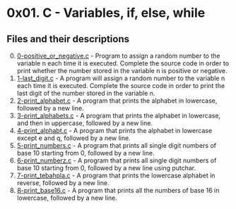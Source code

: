 # 0x01. C - Variables, if, else, while

## Files and their descriptions
0. [0-positive_or_negative.c](./0-positive_or_negative.c) - Program to assign a random number to the variable n each time it is executed. Complete the source code in order to print whether the number stored in the variable n is positive or negative.
1. [1-last_digit.c](./1-last_digit.c) - A program will assign a random number to the variable n each time it is executed. Complete the source code in order to print the last digit of the number stored in the variable n.
2. [2-print_alphabet.c](./2-print_alphabet.c) - A program that prints the alphabet in lowercase, followed by a new line.
3. [3-print_alphabets.c](./3-print_alphabets.c) - A  program that prints the alphabet in lowercase, and then in uppercase, followed by a new line.
4. [4-print_alphabt.c](./4-print_alphabt.c) - A program that prints the alphabet in lowercase except e and q, followed by a new line.
5. [5-print_numbers.c](./5-print_numbers.c) - A program that prints all single digit numbers of base 10 starting from 0, followed by a new line.
6. [6-print_numberz.c](./6-print_numberz.c) - A program that prints all single digit numbers of base 10 starting from 0, followed by a new line using putchar.
7. [7-print_tebahpla.c](./7-print_tebahpla.c) - A program that prints the lowercase alphabet in reverse, followed by a new line.
8. [8-print_base16.c](./8-print_base16.c) - A program that prints all the numbers of base 16 in lowercase, followed by a new line.
